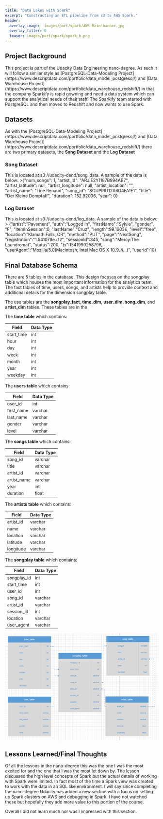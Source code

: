```yaml
---
title: "Data Lakes with Spark"
excerpt: "Constructing an ETL pipeline from s3 to AWS Spark."
header:
  overlay_image:  images/port/spark/AWS-Main-banner.jpg
  overlay_filter: 0
  teaser: images/port/spark/spark_b.png
---
```


<h2> Project Background </h2>
This project is part of the Udacity Data Engineering nano-degree.  As such it will follow a similar style as [PostgreSQL-Data-Modeling Project](https://www.descriptdata.com/portfolio/data_model_postgresql/) and [Data Warehouse Project](https://www.descriptdata.com/portfolio/data_warehouse_redshift/) in that the company Sparkify is rapid gowning and need a data system which can support the analytical needs of their staff.  The Sparkify team started with PostgreSQL and then moved to Redshift and now wants to use Spark.

<h2> Datasets </h2>
As with the [PostgreSQL-Data-Modeling Project](https://www.descriptdata.com/portfolio/data_model_postgresql/) and [Data Warehouse Project](https://www.descriptdata.com/portfolio/data_warehouse_redshift/) there are two primary datasets, the <strong>Song Dataset</strong> and the <strong>Log Dataset</strong>


<h3> Song Dataset</h3>
This is located at s3://udacity-dend/song_data.  A sample of the data is below:
 >{"num_songs": 1, "artist_id": "ARJIE2Y1187B994AB7", "artist_latitude": null, "artist_longitude": null, "artist_location": "", "artist_name": "Line Renaud", "song_id": "SOUPIRU12A6D4FA1E1", "title": "Der Kleine Dompfaff", "duration": 152.92036, "year": 0}

<h3> Log Dataset</h3>
This is located at s3://udacity-dend/log_data.  A sample of the data is below:
 > {"artist":"Pavement", "auth":"Logged In", "firstName":"Sylvie", "gender", "F", "itemInSession":0, "lastName":"Cruz", "length":99.16036, "level":"free", "location":"Klamath Falls, OR", "method":"PUT", "page":"NextSong", "registration":"1.541078e+12", "sessionId":345, "song":"Mercy:The Laundromat", "status":200, "ts":1541990258796, "userAgent":"Mozilla/5.0(Macintosh; Intel Mac OS X 10_9_4...)", "userId":10}

<h2> Final Database Schema </h2>
There are 5 tables in the database.  This design focuses on the songplay table which houses the most important information for the analytics team.  The fact tables of time, users, songs, and artists help to provide context and additional details for the dimension songplay table.

The use tables are the **songplay_fact**, **time_dim**, **user_dim**, **song_dim**, and **artist_dim** tables.  These tables are in the

The **time table** which contains:

| Field        | Data Type          |
 |-------------  | ------------- |
| start_time      |int |
| hour      | int     |
| day | int      |
| week | int     |
| month | int      |
| year | int     |  
| weekday | int     |

The **users table** which contains:

| Field        | Data Type          |
| ------------- | ------------- |
| user_id      | int |
| first_name      | varchar      |
| last_name | varchar      |
| gender | varchar      |
| level | varchar     |

The **songs table** which contains:

| Field        | Data Type          |
| ------------- | ------------- |  
| song_id      | varchar |
| title      | varchar      |
| artist_id | varchar      |
| artist_name | varchar      |
| year | int     |
| duration | float     |

The **artists table** which contains:

| Field        | Data Type          |
| ------------- | ------------- |  
| artist_id      | varchar |
| name      | varchar      |
| location | varchar      |  
| latitude | varchar      |
| longitude | varchar   |

The **songplay table** which contains:

| Field        | Data Type          |
| ------------- | ------------- |
| songplay_id      | int |
| start_time      | int    |  
| user_id | int  |  
| song_id | varchar      |  
| artist_id | varchar     |  
| session_id | int  |
| location | varchar      |
| user_agent | varchar    |

<img src="/images/port/spark/snowflake_erd.PNG">

<h2> Lessons Learned/Final Thoughts </h2>
Of all the lessons in the nano-degree this was the one I was the most excited for and the one that I was the most let down by.  The lesson discussed the high level concepts of Spark but the actual details of working with Spark were limited.  In fact most of the time a Spark view was created to work with the data in an SQL like environment.  I will say since completing the nano-degree Udacity has added a new section with a focus on setting up Spark clusters on AWS and debugging in Spark.  I have not watched these but hopefully they add more value to this portion of the course.

Overall I did not learn much nor was I impressed with this section.

